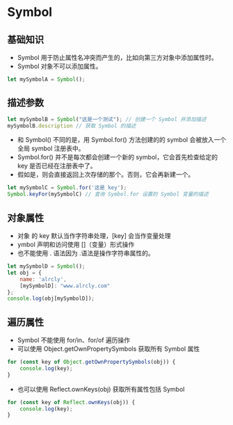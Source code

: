 # Symbol

## 基础知识

- Symbol 用于防止属性名冲突而产生的，比如向第三方对象中添加属性时。
- Symbol 对象不可以添加属性。

```javascript
let mySymbolA = Symbol();
```

## 描述参数

```javascript
let mySymbolB = Symbol("这是一个测试"); // 创建一个 Symbol 并添加描述
mySymbolB.description // 获取 Symbol 的描述
```

- 和 Symbol() 不同的是，用 Symbol.for() 方法创建的的 symbol 会被放入一个全局 symbol 注册表中。
- Symbol.for() 并不是每次都会创建一个新的 symbol，它会首先检查给定的 key 是否已经在注册表中了。
- 假如是，则会直接返回上次存储的那个。否则，它会再新建一个。

```javascript
let mySymbolC = Symbol.for('这是 key');
Symbol.keyFor(mySymbolC) // 查询 Symbol.for 设置的 Symbol 变量的描述
```

## 对象属性

- 对象 的 key 默认当作字符串处理，[key] 会当作变量处理
- ymbol 声明和访问使用 []（变量）形式操作
- 也不能使用 . 语法因为 .语法是操作字符串属性的。

```javascript
let mySymbolD = Symbol();
let obj = {
    name: 'alrcly',
    [mySymbolD]: "www.alrcly.com"
};
console.log(obj[mySymbolD]);
```

## 遍历属性

- Symbol 不能使用 for/in、for/of 遍历操作
- 可以使用 Object.getOwnPropertySymbols 获取所有 Symbol 属性

```javascript
for (const key of Object.getOwnPropertySymbols(obj)) {
    console.log(key);
}
```

- 也可以使用 Reflect.ownKeys(obj) 获取所有属性包括 Symbol

```javascript
for (const key of Reflect.ownKeys(obj)) {
    console.log(key);
}
```

